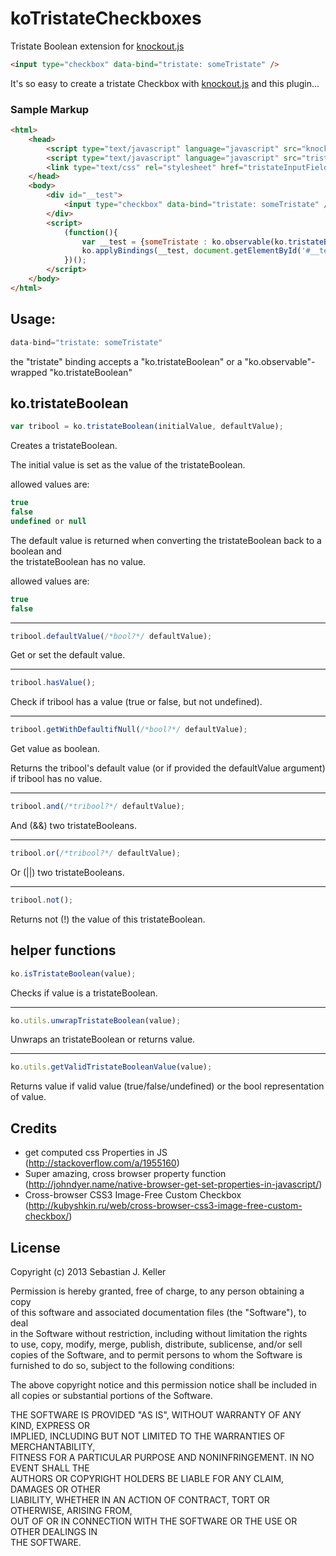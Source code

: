 koTristateCheckboxes
====================

Tristate Boolean extension for [knockout.js](http://knockoutjs.com/)

```html
<input type="checkbox" data-bind="tristate: someTristate" />
```

It's so easy to create a tristate Checkbox with [knockout.js](http://knockoutjs.com/) and this plugin...

### Sample Markup

```html
<html>
	<head>
		<script type="text/javascript" language="javascript" src="knockout-2.2.0.debug.js"></script>
		<script type="text/javascript" language="javascript" src="tristateInputField.js"></script>
		<link type="text/css" rel="stylesheet" href="tristateInputField.css">
	</head>
	<body>
		<div id="__test">
			<input type="checkbox" data-bind="tristate: someTristate" />
		</div>
		<script>
			(function(){
				var __test = {someTristate : ko.observable(ko.tristateBoolean(undefined, true))};
				ko.applyBindings(__test, document.getElementById('#__test'));
			})();
		</script>
	</body>
</html>
```


Usage:
------
```javascript
data-bind="tristate: someTristate"
```

the "tristate" binding accepts a "ko.tristateBoolean" or a "ko.observable"-wrapped "ko.tristateBoolean"

ko.tristateBoolean
------------------

```javascript
var tribool = ko.tristateBoolean(initialValue, defaultValue);
```

Creates a tristateBoolean.

The initial value is set as the value of the tristateBoolean.    
    
allowed values are:
```javascript
true
false
undefined or null
```

The default value is returned when converting the tristateBoolean back to a boolean and   
the tristateBoolean has no value.    
    
allowed values are:
```javascript
true
false
```
___

```javascript
tribool.defaultValue(/*bool?*/ defaultValue);
```

Get or set the default value.

___

```javascript
tribool.hasValue();
```

Check if tribool has a value (true or false, but not undefined).

___

```javascript
tribool.getWithDefaultifNull(/*bool?*/ defaultValue);
```

Get value as boolean.    
    
Returns the tribool's default value (or if provided the defaultValue argument) if tribool has no value.

___

```javascript
tribool.and(/*tribool?*/ defaultValue);
```

And (&&) two tristateBooleans.

___

```javascript
tribool.or(/*tribool?*/ defaultValue);
```

Or (||) two tristateBooleans.

___

```javascript
tribool.not();
```

Returns not (!) the value of this tristateBoolean.

helper functions
----------------

```javascript
ko.isTristateBoolean(value);
```

Checks if value is a tristateBoolean.

___

```javascript
ko.utils.unwrapTristateBoolean(value);
```

Unwraps an tristateBoolean or returns value.

___

```javascript
ko.utils.getValidTristateBooleanValue(value);
```

Returns value if valid value (true/false/undefined) or the bool representation of value.


Credits
-------

* get computed css Properties in JS    
	(http://stackoverflow.com/a/1955160)
* Super amazing, cross browser property function    
	(http://johndyer.name/native-browser-get-set-properties-in-javascript/)
* Cross-browser CSS3 Image-Free Custom Checkbox    
	(http://kubyshkin.ru/web/cross-browser-css3-image-free-custom-checkbox/)

License
-------

Copyright (c) 2013 Sebastian J. Keller    
    
Permission is hereby granted, free of charge, to any person obtaining a copy    
of this software and associated documentation files (the "Software"), to deal    
in the Software without restriction, including without limitation the rights    
to use, copy, modify, merge, publish, distribute, sublicense, and/or sell    
copies of the Software, and to permit persons to whom the Software is    
furnished to do so, subject to the following conditions:    
    
The above copyright notice and this permission notice shall be included in    
all copies or substantial portions of the Software.    
    
THE SOFTWARE IS PROVIDED "AS IS", WITHOUT WARRANTY OF ANY KIND, EXPRESS OR    
IMPLIED, INCLUDING BUT NOT LIMITED TO THE WARRANTIES OF MERCHANTABILITY,    
FITNESS FOR A PARTICULAR PURPOSE AND NONINFRINGEMENT. IN NO EVENT SHALL THE    
AUTHORS OR COPYRIGHT HOLDERS BE LIABLE FOR ANY CLAIM, DAMAGES OR OTHER    
LIABILITY, WHETHER IN AN ACTION OF CONTRACT, TORT OR OTHERWISE, ARISING FROM,    
OUT OF OR IN CONNECTION WITH THE SOFTWARE OR THE USE OR OTHER DEALINGS IN    
THE SOFTWARE.
